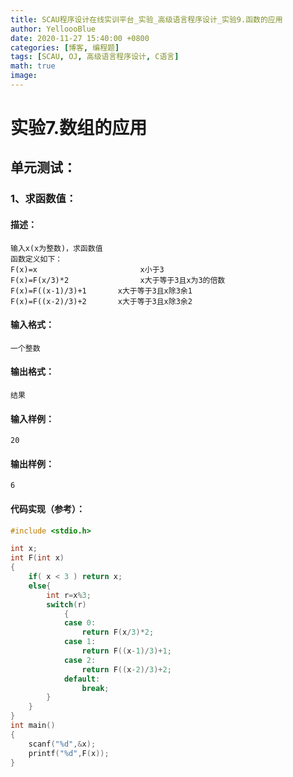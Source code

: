 ```yaml
---
title: SCAU程序设计在线实训平台_实验_高级语言程序设计_实验9.函数的应用
author: YelloooBlue
date: 2020-11-27 15:40:00 +0800
categories: [博客, 编程题]
tags: [SCAU, OJ, 高级语言程序设计, C语言]
math: true
image: 
---
```



# 实验7.数组的应用
## 单元测试：
### 1、求函数值：
#### 描述：
	输入x(x为整数)，求函数值
	函数定义如下：
	F(x)=x          	         x小于3
	F(x)=F(x/3)*2   	         x大于等于3且x为3的倍数
	F(x)=F((x-1)/3)+1   	x大于等于3且x除3余1
	F(x)=F((x-2)/3)+2   	x大于等于3且x除3余2
#### 输入格式：
	一个整数
#### 输出格式：
	结果
#### 输入样例：
	20
#### 输出样例：
	6
#### 代码实现（参考）：
```c
#include <stdio.h>

int x;
int F(int x)
{
    if( x < 3 ) return x;
    else{
        int r=x%3;
        switch(r)
            {
            case 0:
                return F(x/3)*2;
            case 1:
                return F((x-1)/3)+1;
            case 2:
                return F((x-2)/3)+2;
            default:
                break;
        }
    }
}
int main()
{
    scanf("%d",&x);
    printf("%d",F(x));
}
```